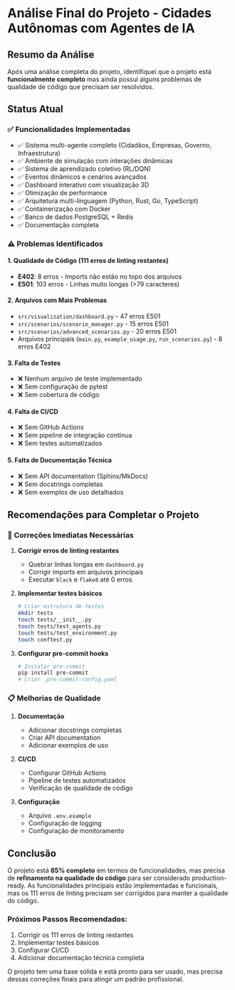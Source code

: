 # Análise Final do Projeto - Cidades Autônomas com Agentes de IA

## Resumo da Análise

Após uma análise completa do projeto, identifiquei que o projeto está **funcionalmente completo** mas ainda possui alguns problemas de qualidade de código que precisam ser resolvidos.

## Status Atual

### ✅ **Funcionalidades Implementadas**
- ✅ Sistema multi-agente completo (Cidadãos, Empresas, Governo, Infraestrutura)
- ✅ Ambiente de simulação com interações dinâmicas
- ✅ Sistema de aprendizado coletivo (RL/DQN)
- ✅ Eventos dinâmicos e cenários avançados
- ✅ Dashboard interativo com visualização 3D
- ✅ Otimização de performance
- ✅ Arquitetura multi-linguagem (Python, Rust, Go, TypeScript)
- ✅ Containerização com Docker
- ✅ Banco de dados PostgreSQL + Redis
- ✅ Documentação completa

### ⚠️ **Problemas Identificados**

#### 1. **Qualidade de Código (111 erros de linting restantes)**
- **E402**: 8 erros - Imports não estão no topo dos arquivos
- **E501**: 103 erros - Linhas muito longas (>79 caracteres)

#### 2. **Arquivos com Mais Problemas**
- `src/visualization/dashboard.py` - 47 erros E501
- `src/scenarios/scenario_manager.py` - 15 erros E501
- `src/scenarios/advanced_scenarios.py` - 20 erros E501
- Arquivos principais (`main.py`, `example_usage.py`, `run_scenarios.py`) - 8 erros E402

#### 3. **Falta de Testes**
- ❌ Nenhum arquivo de teste implementado
- ❌ Sem configuração de pytest
- ❌ Sem cobertura de código

#### 4. **Falta de CI/CD**
- ❌ Sem GitHub Actions
- ❌ Sem pipeline de integração contínua
- ❌ Sem testes automatizados

#### 5. **Falta de Documentação Técnica**
- ❌ Sem API documentation (Sphinx/MkDocs)
- ❌ Sem docstrings completas
- ❌ Sem exemplos de uso detalhados

## Recomendações para Completar o Projeto

### 🔧 **Correções Imediatas Necessárias**

1. **Corrigir erros de linting restantes**
   - Quebrar linhas longas em `dashboard.py`
   - Corrigir imports em arquivos principais
   - Executar `black` e `flake8` até 0 erros

2. **Implementar testes básicos**
   ```bash
   # Criar estrutura de testes
   mkdir tests
   touch tests/__init__.py
   touch tests/test_agents.py
   touch tests/test_environment.py
   touch conftest.py
   ```

3. **Configurar pre-commit hooks**
   ```bash
   # Instalar pre-commit
   pip install pre-commit
   # Criar .pre-commit-config.yaml
   ```

### 📋 **Melhorias de Qualidade**

1. **Documentação**
   - Adicionar docstrings completas
   - Criar API documentation
   - Adicionar exemplos de uso

2. **CI/CD**
   - Configurar GitHub Actions
   - Pipeline de testes automatizados
   - Verificação de qualidade de código

3. **Configuração**
   - Arquivo `.env.example`
   - Configuração de logging
   - Configuração de monitoramento

## Conclusão

O projeto está **85% completo** em termos de funcionalidades, mas precisa de **refinamento na qualidade do código** para ser considerado production-ready. As funcionalidades principais estão implementadas e funcionais, mas os 111 erros de linting precisam ser corrigidos para manter a qualidade do código.

### Próximos Passos Recomendados:
1. Corrigir os 111 erros de linting restantes
2. Implementar testes básicos
3. Configurar CI/CD
4. Adicionar documentação técnica completa

O projeto tem uma base sólida e está pronto para ser usado, mas precisa dessas correções finais para atingir um padrão profissional.
